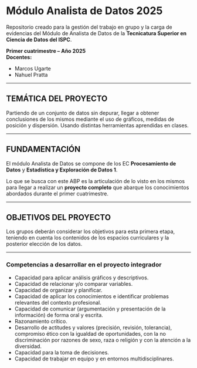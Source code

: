# Módulo Analista de Datos 2025

Repositorio creado para la gestión del trabajo en grupo y la carga de evidencias del Módulo de Analista de Datos de la **Tecnicatura Superior en Ciencia de Datos del ISPC**.

**Primer cuatrimestre – Año 2025**  
**Docentes:**  
- Marcos Ugarte  
- Nahuel Pratta  

---

## TEMÁTICA DEL PROYECTO

Partiendo de un conjunto de datos sin depurar, llegar a obtener conclusiones de los mismos mediante el uso de gráficos, medidas de posición y dispersión. Usando distintas herramientas aprendidas en clases.

---

## FUNDAMENTACIÓN

El módulo Analista de Datos se compone de los EC **Procesamiento de Datos** y **Estadística y Exploración de Datos 1**.

Lo que se busca con este ABP es la articulación de lo visto en los mismos para llegar a realizar un **proyecto completo** que abarque los conocimientos abordados durante el primer cuatrimestre.

---

## OBJETIVOS DEL PROYECTO

Los grupos deberán considerar los objetivos para esta primera etapa, teniendo en cuenta los contenidos de los espacios curriculares y la posterior elección de los datos.

---

### Competencias a desarrollar en el proyecto integrador

- Capacidad para aplicar análisis gráficos y descriptivos.  
- Capacidad de relacionar y/o comparar variables.  
- Capacidad de organizar y planificar.  
- Capacidad de aplicar los conocimientos e identificar problemas relevantes del contexto profesional.  
- Capacidad de comunicar (argumentación y presentación de la información) de forma oral y escrita.  
- Razonamiento crítico.  
- Desarrollo de actitudes y valores (precisión, revisión, tolerancia), compromiso ético con la igualdad de oportunidades, con la no discriminación por razones de sexo, raza o religión y con la atención a la diversidad.  
- Capacidad para la toma de decisiones.  
- Capacidad de trabajar en equipo y en entornos multidisciplinares.

